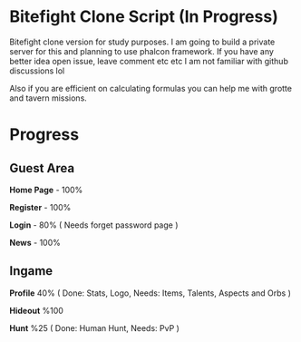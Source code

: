 # Bitefight Clone Script (In Progress)

Bitefight clone version for study purposes. I am going to build a private server for this and planning to use phalcon framework. If you have any better idea open issue, leave comment etc etc I am not familiar with github discussions lol

Also if you are efficient on calculating formulas you can help me with grotte and tavern missions.

# Progress

## Guest Area

**Home Page** - 100%

**Register** - 100%

**Login** - 80% ( Needs forget password page )

**News** - 100%

## Ingame

**Profile** 40% ( Done: Stats, Logo, Needs: Items, Talents, Aspects and Orbs )

**Hideout** %100

**Hunt** %25 ( Done: Human Hunt, Needs: PvP )